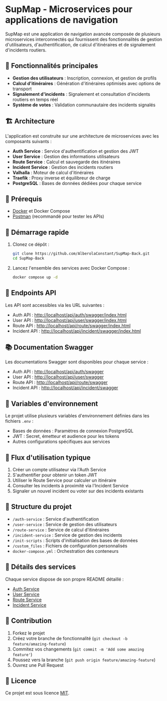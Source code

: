 # SupMap - Microservices pour applications de navigation

SupMap est une application de navigation avancée composée de plusieurs microservices interconnectés qui fournissent des fonctionnalités de gestion d'utilisateurs, d'authentification, de calcul d'itinéraires et de signalement d'incidents routiers.

## 🌟 Fonctionnalités principales

- **Gestion des utilisateurs** : Inscription, connexion, et gestion de profils
- **Calcul d'itinéraires** : Génération d'itinéraires optimisés avec options de transport
- **Signalement d'incidents** : Signalement et consultation d'incidents routiers en temps réel
- **Système de votes** : Validation communautaire des incidents signalés

## 🏗️ Architecture

L'application est construite sur une architecture de microservices avec les composants suivants :

- **Auth Service** : Service d'authentification et gestion des JWT
- **User Service** : Gestion des informations utilisateurs
- **Route Service** : Calcul et sauvegarde des itinéraires
- **Incident Service** : Gestion des incidents routiers
- **Valhalla** : Moteur de calcul d'itinéraires
- **Traefik** : Proxy inverse et équilibreur de charge
- **PostgreSQL** : Bases de données dédiées pour chaque service

## 🔧 Prérequis

- [Docker](https://www.docker.com/) et Docker Compose
- [Postman](https://www.postman.com/) (recommandé pour tester les APIs)

## 🚀 Démarrage rapide

1. Clonez ce dépôt :
   ```bash
   git clone https://github.com/AlberolaConstant/SupMap-Back.git
   cd SupMap-Back
   ```

2. Lancez l'ensemble des services avec Docker Compose :
   ```bash
   docker compose up -d
   ```

## 📡 Endpoints API

Les API sont accessibles via les URL suivantes :

- Auth API : [http://localhost/api/auth/swagger/index.html](http://localhost/api/auth/swagger/index.html)
- User API : [http://localhost/api/user/swagger/index.html](http://localhost/api/user/swagger/index.html)
- Route API : [http://localhost/api/route/swagger/index.html](http://localhost/api/route/swagger/index.html)
- Incident API : [http://localhost/api/incident/swagger/index.html](http://localhost/api/incident/swagger/index.html)

## 📚 Documentation Swagger

Les documentations Swagger sont disponibles pour chaque service :

- Auth API : [http://localhost/api/auth/swagger](http://localhost/api/auth/swagger)
- User API : [http://localhost/api/user/swagger](http://localhost/api/user/swagger)
- Route API : [http://localhost/api/route/swagger](http://localhost/api/route/swagger)
- Incident API : [http://localhost/api/incident/swagger](http://localhost/api/incident/swagger)

## 🔐 Variables d'environnement

Le projet utilise plusieurs variables d'environnement définies dans les fichiers `.env` :

- Bases de données : Paramètres de connexion PostgreSQL
- JWT : Secret, émetteur et audience pour les tokens
- Autres configurations spécifiques aux services

## 🔄 Flux d'utilisation typique

1. Créer un compte utilisateur via l'Auth Service
2. S'authentifier pour obtenir un token JWT
3. Utiliser le Route Service pour calculer un itinéraire
4. Consulter les incidents à proximité via l'Incident Service
5. Signaler un nouvel incident ou voter sur des incidents existants

## 📂 Structure du projet

- `/auth-service` : Service d'authentification
- `/user-service` : Service de gestion des utilisateurs
- `/route-service` : Service de calcul d'itinéraires
- `/incident-service` : Service de gestion des incidents
- `/init-scripts` : Scripts d'initialisation des bases de données
- `/custom_files` : Fichiers de configuration personnalisés
- `docker-compose.yml` : Orchestration des conteneurs

## 📖 Détails des services

Chaque service dispose de son propre README détaillé :

- [Auth Service](./auth-service/README.md)
- [User Service](./user-service/README.md)
- [Route Service](./route-service/README.md)
- [Incident Service](./incident-service/README.md)

## 🤝 Contribution

1. Forkez le projet
2. Créez votre branche de fonctionnalité (`git checkout -b feature/amazing-feature`)
3. Commitez vos changements (`git commit -m 'Add some amazing feature'`)
4. Poussez vers la branche (`git push origin feature/amazing-feature`)
5. Ouvrez une Pull Request

## 📝 Licence

Ce projet est sous licence [MIT](LICENSE).
